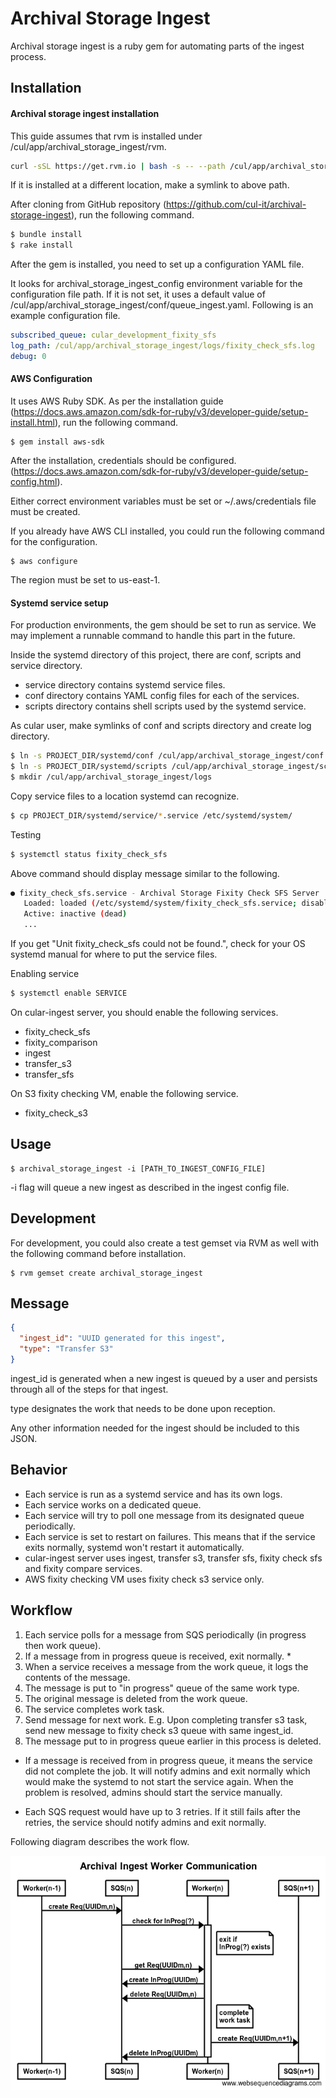 # Archival Storage Ingest

Archival storage ingest is a ruby gem for automating parts of the ingest process.

## Installation

#### Archival storage ingest installation

This guide assumes that rvm is installed under /cul/app/archival_storage_ingest/rvm.

```bash
curl -sSL https://get.rvm.io | bash -s -- --path /cul/app/archival_storage_ingest/rvm
```

If it is installed at a different location, make a symlink to above path.

After cloning from GitHub repository (https://github.com/cul-it/archival-storage-ingest), run the following command.

```ruby
$ bundle install
$ rake install
```

After the gem is installed, you need to set up a configuration YAML file.

It looks for archival_storage_ingest_config environment variable for the configuration file path.
If it is not set, it uses a default value of /cul/app/archival_storage_ingest/conf/queue_ingest.yaml.
Following is an example configuration file.

```fixity_check_sfs.yaml
subscribed_queue: cular_development_fixity_sfs
log_path: /cul/app/archival_storage_ingest/logs/fixity_check_sfs.log
debug: 0
```

#### AWS Configuration

It uses AWS Ruby SDK.
As per the installation guide (https://docs.aws.amazon.com/sdk-for-ruby/v3/developer-guide/setup-install.html),
run the following command.

    $ gem install aws-sdk

After the installation, credentials should be configured.
(https://docs.aws.amazon.com/sdk-for-ruby/v3/developer-guide/setup-config.html).

Either correct environment variables must be set or ~/.aws/credentials file must be created.

If you already have AWS CLI installed, you could run the following command for the configuration.

    $ aws configure

The region must be set to us-east-1.

#### Systemd service setup

For production environments, the gem should be set to run as service.
We may implement a runnable command to handle this part in the future.

Inside the systemd directory of this project, there are conf, scripts and service directory.
- service directory contains systemd service files.
- conf directory contains YAML config files for each of the services.
- scripts directory contains shell scripts used by the systemd service.

As cular user, make symlinks of conf and scripts directory and create log directory.
```bash
$ ln -s PROJECT_DIR/systemd/conf /cul/app/archival_storage_ingest/conf
$ ln -s PROJECT_DIR/systemd/scripts /cul/app/archival_storage_ingest/scripts
$ mkdir /cul/app/archival_storage_ingest/logs
```

Copy service files to a location systemd can recognize.
```bash
$ cp PROJECT_DIR/systemd/service/*.service /etc/systemd/system/
```

Testing
```bash
$ systemctl status fixity_check_sfs
```

Above command should display message similar to the following.
```bash
● fixity_check_sfs.service - Archival Storage Fixity Check SFS Server
   Loaded: loaded (/etc/systemd/system/fixity_check_sfs.service; disabled; vendor preset: disabled)
   Active: inactive (dead)
   ...
```

If you get "Unit fixity_check_sfs could not be found.", check for your OS systemd manual for where to put the service files.

Enabling service
```bash
$ systemctl enable SERVICE
```

On cular-ingest server, you should enable the following services.
- fixity_check_sfs
- fixity_comparison
- ingest
- transfer_s3
- transfer_sfs

On S3 fixity checking VM, enable the following service.
- fixity_check_s3

## Usage

    $ archival_storage_ingest -i [PATH_TO_INGEST_CONFIG_FILE]

-i flag will queue a new ingest as described in the ingest config file.

## Development

For development, you could also create a test gemset via RVM as well with the following command before installation.

    $ rvm gemset create archival_storage_ingest

## Message

```json
{
  "ingest_id": "UUID generated for this ingest",
  "type": "Transfer S3"
}
```

ingest_id is generated when a new ingest is queued by a user and persists through all of the steps for that ingest.

type designates the work that needs to be done upon reception.

Any other information needed for the ingest should be included to this JSON.

## Behavior

* Each service is run as a systemd service and has its own logs.
* Each service works on a dedicated queue.
* Each service will try to poll one message from its designated queue periodically.
* Each service is set to restart on failures. This means that if the service exits normally, systemd won't restart it automatically.
* cular-ingest server uses ingest, transfer s3, transfer sfs, fixity check sfs and fixity compare services.
* AWS fixity checking VM uses fixity check s3 service only.

## Workflow

1. Each service polls for a message from SQS periodically (in progress then work queue).
2. If a message from in progress queue is received, exit normally. *
3. When a service receives a message from the work queue, it logs the contents of the message.
4. The message is put to "in progress" queue of the same work type.
5. The original message is deleted from the work queue.
6. The service completes work task.
7. Send message for next work. E.g. Upon completing transfer s3 task, send new message to fixity check s3 queue with same ingest_id.
8. The message put to in progress queue earlier in this process is deleted.

- If a message is received from in progress queue, it means the service did not complete the job. It will notify admins and exit normally which would make the systemd to not start the service again.
When the problem is resolved, admins should start the service manually.

- Each SQS request would have up to 3 retries. If it still fails after the retries, the service should notify admins and exit normally.

Following diagram describes the work flow.

![Worker Communication](images/worker_communication.png)

